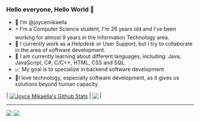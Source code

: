 ### Hello everyone, Hello World 👋



- 👋 I’m @joycemikaella
- ⚡ I'm a Computer Science student, I'm 26 years old and I've been working for almost 9 years in the Information Technology area.
- 💼 I currently work as a Helpdesk or User Support, but I try to collaborate in the area of software development.
- 🌱 I am currently learning about different languages, including: Java, JavaScript, C#, C/C++, HTML, CSS and SQL.
- 📈 My goal is to specialize in backend software development
- 💞️I love technology, especially software development, as it gives us solutions beyond human capacity.


<div>

| <a href="https://github.com/joycemikaella"><img align="center" src="https://github-readme-stats.vercel.app/api?username=joycemikaella&show_icons=true&include_all_commits=true&theme=panda_border=true" alt="Joyce Mikaella's Github Stats" /></a> | <a href="https://github.com/joycemikaella"><img align="center" src="https://github-readme-stats.vercel.app/api/top-langs/?username=anuraghazra&layout=compact&theme=panda_border=true" /></a> |

</div>

<hr>

<div> 
  <a href = "mailto: joycemikaella@gmail.com"><img src="https://img.shields.io/badge/-Gmail-%23333?style=for-the-badge&logo=gmail&logoColor=white" target="_blank"></a>
  <a href="https://www.linkedin.com/in/joyce-aciole-3a9964221/" target="_blank"><img src="https://img.shields.io/badge/-LinkedIn-%230077B5?style=for-the-badge&logo=linkedin&logoColor=white" target="_blank"></a> 
 
</div>

<!---
joycemikaella/joycemikaella is a ✨ special ✨ repository because its `README.md` (this file) appears on your GitHub profile.
You can click the Preview link to take a look at your changes.
--->
